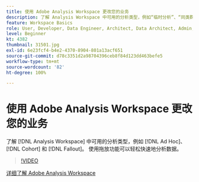 ```yaml
---
title: 使用 Adobe Analysis Workspace 更改您的业务
description: 了解 Analysis Workspace 中可用的分析类型，例如“临时分析”、“同类群组分析”和“流失分析”。 使用拖放功能可以轻松快速地分析数据。
feature: Workspace Basics
role: User, Developer, Data Engineer, Architect, Data Architect, Admin, Leader
level: Beginner
kt: 4382
thumbnail: 31501.jpg
exl-id: 6e23fcf4-b4e2-4370-8904-801a13acf651
source-git-commit: d78c3351d2a98704396ceb8f84d123dd463befe5
workflow-type: tm+mt
source-wordcount: '82'
ht-degree: 100%

---
```


# 使用 Adobe Analysis Workspace 更改您的业务

了解 [!DNL Analysis Workspace] 中可用的分析类型，例如 [!DNL Ad Hoc]、[!DNL Cohort] 和 [!DNL Fallout]。 使用拖放功能可以轻松快速地分析数据。

>[!VIDEO](https://video.tv.adobe.com/v/31501/?quality=12)

[详细了解 Adobe Analysis Workspace ](https://business.adobe.com/products/analytics/ad-hoc-analysis.html?sdid=T32PLYTV&amp;mv=search)
